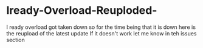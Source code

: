 # Iready-Overload-Reuploded-
I ready overload got taken down so for the time being that it is down here is the reupload of the latest update
If it doesn't work let me know in teh issues section
